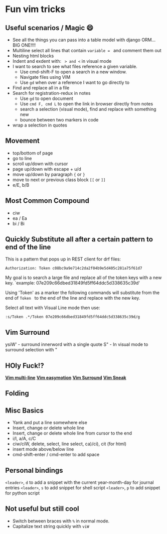 # Fun vim tricks

## Useful scenarios / Magic :smile:
- See all the things you can pass into a table model with django ORM... BIG ONE!!!!
- Multiline select all lines that contain `variable = ` and comment them out
- Nesting html blocks
- Indent and exdent with:   `  > and < ` in visual mode
- I want to search to see what files reference a given variable.
  - Use cmd-shift-F to open a search in a new window. 
  - Navigate files using VIM
  - Use `gd` when over a reference I want to go directly to
- Find and replace all in a file
- Search for registration-redux in notes
  - Use `gd` to open document
  - Use `cmd F, cmd L` to open the link in browser directly from notes
  - search a selection (visual mode), find and replace with something new 
  - bounce between two markers in code
- wrap a selection in quotes

## Movement
- top/bottom of page
- go to line
- scroll up/down with cursor
- page up/down with escape + u/d
- move up/down by paragraph `{` or `}`
- move to next or previous class block `[[` or `]]`
- e/E, b/B

## Most Common Compound
- ciw
- ea / Ea
- bi / Bi


## Quickly Substitute all after a certain pattern to end of the line

This is a pattern that pops up in REST client for drf files:

```http
Authorization: Token c08bc9a9e714c2da2f04b9e5d405c281a75f61d7
```

My goal is to search a large file and replace all of the token keys with a new key.
`example: 07e209c66dbed31849fd5ff64ddc5d338635c39d'

Using 'Token' as a marker the following commands will substitute from the end of `Token ` to the end of the line and replace with the new key.

Select all text with Visual Line mode then use:
```vim
:s/Token .*/Token 07e209c66dbed31849fd5ff64ddc5d338635c39d/g
```



## Vim Surround
ysiW' - surround innerword with a single quote
S" - In visual mode to surround selection with "


## HOly Fuck!?
[**Vim multi-line**](https://www.barbarianmeetscoding.com/boost-your-coding-fu-with-vscode-and-vim/multiple-cursors/)
[**Vim easymotion**](https://www.barbarianmeetscoding.com/boost-your-coding-fu-with-vscode-and-vim/moving-even-faster-with-vim-sneak-and-easymotion/)
[**Vim Surround**](https://github.com/tpope/vim-surround)
[**Vim Sneak**](https://github.com/justinmk/vim-sneak)

## Folding

## Misc Basics
- Yank and put a line somewhere else
- Insert, change or delete whole line
- Insert, change or delete whole line from cursor to the end
- i/I, a/A, c/C
- ciw/ciW, delete, select, line select, ca)/ci), cit (for html)
- insert mode above/below line
- cmd-shift-enter / cmd-enter to add space

## Personal bindings
`<leader>`, `d` to add a snippet with the current year-month-day for journal entries
`<leader>`, `s` to add snippet for shell script
`<leader>`, `p` to add snippet for python script


## Not useful but still cool
- Switch between braces with `%` in normal mode.
- Capitalize text string quickly with `viW`

